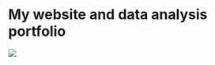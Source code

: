 # My website and data analysis portfolio

![](https://github.com/[B-Cameron0]/[BrentCameron-MADA-portfolio]/[Images]/Kenobi.jpg?raw=true)


